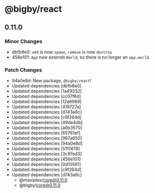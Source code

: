# @bigby/react

## 0.11.0

### Minor Changes

- dbfb8e0: `add` is now `spawn`, `remove` is now `destroy`
- 456e101: `App` now extends `World`, so there is no longer an `app.world`.

### Patch Changes

- 94a0e8d: New package, `@bigby/react`!
- Updated dependencies [dbfb8e0]
- Updated dependencies [1a49332]
- Updated dependencies [cc07f8d]
- Updated dependencies [12a6989]
- Updated dependencies [419727a]
- Updated dependencies [d743a6c]
- Updated dependencies [c9f264d]
- Updated dependencies [49de4db]
- Updated dependencies [a6b3570]
- Updated dependencies [65761ef]
- Updated dependencies [967a650]
- Updated dependencies [94a0e8d]
- Updated dependencies [51f0619]
- Updated dependencies [3c97ed3]
- Updated dependencies [456e101]
- Updated dependencies [0d10581]
- Updated dependencies [c9f264d]
- Updated dependencies [d743a6c]
  - @maxiplex/core@0.11.0
  - @bigby/core@0.11.0
